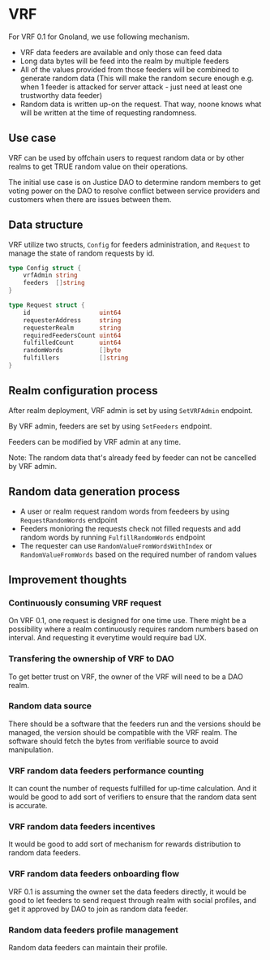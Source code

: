 # VRF

For VRF 0.1 for Gnoland, we use following mechanism.

- VRF data feeders are available and only those can feed data
- Long data bytes will be feed into the realm by multiple feeders
- All of the values provided from those feeders will be combined to generate random data (This will make the random secure enough e.g. when 1 feeder is attacked for server attack - just need at least one trustworthy data feeder)
- Random data is written up-on the request. That way, noone knows what will be written at the time of requesting randomness.

## Use case

VRF can be used by offchain users to request random data or by other realms to get TRUE random value on their operations.

The initial use case is on Justice DAO to determine random members to get voting power on the DAO to resolve conflict between service providers and customers when there are issues between them.

## Data structure

VRF utilize two structs, `Config` for feeders administration, and `Request` to manage the state of random requests by id.

```go
type Config struct {
	vrfAdmin string
	feeders  []string
}
```

```go
type Request struct {
	id                   uint64
	requesterAddress     string
	requesterRealm       string
	requiredFeedersCount uint64
	fulfilledCount       uint64
	randomWords          []byte
	fulfillers           []string
}
```

## Realm configuration process

After realm deployment, VRF admin is set by using `SetVRFAdmin` endpoint.

By VRF admin, feeders are set by using `SetFeeders` endpoint.

Feeders can be modified by VRF admin at any time.

Note: The random data that's already feed by feeder can not be cancelled by VRF admin.

## Random data generation process

- A user or realm request random words from feedeers by using `RequestRandomWords` endpoint
- Feeders monioring the requests check not filled requests and add random words by running `FulfillRandomWords` endpoint
- The requester can use `RandomValueFromWordsWithIndex` or `RandomValueFromWords` based on the required number of random values

## Improvement thoughts

### Continuously consuming VRF request

On VRF 0.1, one request is designed for one time use. There might be a possibility where a realm continuously requires random numbers based on interval. And requesting it everytime would require bad UX.

### Transfering the ownership of VRF to DAO

To get better trust on VRF, the owner of the VRF will need to be a DAO realm.

### Random data source

There should be a software that the feeders run and the versions should be managed, the version should be compatible with the VRF realm.
The software should fetch the bytes from verifiable source to avoid manipulation.

### VRF random data feeders performance counting

It can count the number of requests fulfilled for up-time calculation.
And it would be good to add sort of verifiers to ensure that the random data sent is accurate.

### VRF random data feeders incentives

It would be good to add sort of mechanism for rewards distribution to random data feeders.

### VRF random data feeders onboarding flow

VRF 0.1 is assuming the owner set the data feeders directly, it would be good to let feeders to send request through realm with social profiles, and get it approved by DAO to join as random data feeder.

### Random data feeders profile management

Random data feeders can maintain their profile.
